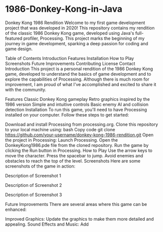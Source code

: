 # 1986-Donkey-Kong-in-Java

Donkey Kong 1986 Rendition
Welcome to my first game development project that was developed in 2020! This repository contains my rendition of the classic 1986 Donkey Kong game, developed using Java's full-featured profiler, Processing. This project marks the beginning of my journey in game development, sparking a deep passion for coding and game design.

Table of Contents
Introduction
Features
Installation
How to Play
Screenshots
Future Improvements
Contributing
License
Contact
Introduction
This project is a personal rendition of the 1986 Donkey Kong game, developed to understand the basics of game development and to explore the capabilities of Processing. Although there is much room for improvement, I am proud of what I've accomplished and excited to share it with the community.

Features
Classic Donkey Kong gameplay
Retro graphics inspired by the 1986 version
Simple and intuitive controls
Basic enemy AI and collision detection
Installation
To run this game, you'll need to have Processing installed on your computer. Follow these steps to get started:

Download and install Processing from processing.org.
Clone this repository to your local machine using:
bash
Copy code
git clone https://github.com/your-username/donkey-kong-1986-rendition.git
Open the project in Processing:
Launch Processing.
Open the DonkeyKong1986.pde file from the cloned repository.
Run the game by clicking the Run button in Processing.
How to Play
Use the arrow keys to move the character.
Press the spacebar to jump.
Avoid enemies and obstacles to reach the top of the level.
Screenshots
Here are some screenshots of the game in action:


Description of Screenshot 1


Description of Screenshot 2


Description of Screenshot 3

Future Improvements
There are several areas where this game can be enhanced:

Improved Graphics: Update the graphics to make them more detailed and appealing.
Sound Effects and Music: Add

